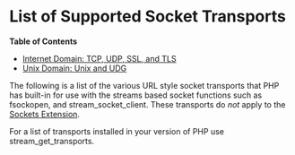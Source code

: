 List of Supported Socket Transports
===================================

**Table of Contents**

-   [Internet Domain: TCP, UDP, SSL, and TLS](/transports/inet.html)
-   [Unix Domain: Unix and UDG](/transports/unix.html)

The following is a list of the various URL style socket transports that
PHP has built-in for use with the streams based socket functions such as
<span class="function">fsockopen</span>, and <span
class="function">stream\_socket\_client</span>. These transports do
*not* apply to the
<a href="/ref/sockets.html" class="link">Sockets Extension</a>.

For a list of transports installed in your version of PHP use <span
class="function">stream\_get\_transports</span>.
